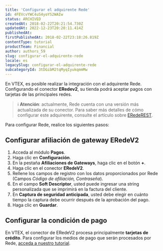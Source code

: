 ```yaml
---
title: 'Configurar el adquirente Rede'
id: 4FEVcvYWC4uS4yoYS2WAIw
status: ARCHIVED
createdAt: 2018-02-22T20:21:54.730Z
updatedAt: 2022-12-23T20:20:11.414Z
publishedAt: 
firstPublishedAt: 2018-02-22T23:18:26.819Z
contentType: tutorial
productTeam: Financial
author: authors_59
slug: configurar-el-adquirente-rede
locale: es
legacySlug: configurar-el-adquirente-rede
subcategoryId: 3tDGibM2tqMyqIyukqmmMw
---
```


En VTEX, es posible realizar la integración con el adquirente Rede. Configurando el conector __ERedev2__, su tienda podrá aceptar pagos con tarjetas de las principales redes.

>ℹ️ **Atención**: actualmente, Rede cuenta con una versión más actualizada de su conector. Para saber más detalles de cómo configurar este adquirente, consulte el artículo sobre [ERedeREST](https://help.vtex.com/es/tutorial/configurar-adquirente-rede-con-erederest?locale=es "ERedeREST").

Para configurar Rede, realice los siguientes pasos:

## Configurar afiliación de gateway ERedeV2

1. Acceda al módulo __Pagos__.
2. Haga clic en __Configuración__.
2. En la pestaña __Afiliaciones de Gateways__, haga clic en el botón __+__.
3. Haga clic en el conector __ERedeV2__.
4. Rellene los campos de registro con los datos proporcionados por Rede (Campos *Código de afiliación, Contraseña*).
5. En el campo __Soft Descriptor__, usted puede ingresar una string personalizada que se imprimirá en la factura del cliente.
6. En __Captura de seguridad anticipada__, usted debe elegir en cuánto tiempo la captura debe ocurrir después de la aprobación del pago.
7. Haga clic en __Guardar__.

## Configurar la condición de pago

En VTEX, el conector de ERedeV2 procesa principalmente __tarjetas de crédito__. Para configurar los medios de pago que serán procesados por Rede, [acceda a nuestro tutorial](/es/tutorial/condiciones-de-pago).
